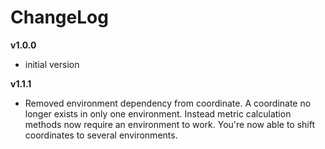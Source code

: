 ChangeLog
=========

**v1.0.0**
* initial version

**v1.1.1**
* Removed environment dependency from coordinate. A coordinate no longer exists in only one environment. Instead metric
  calculation methods now require an environment to work. You're now able to shift coordinates to several environments.